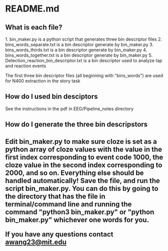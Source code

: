 <h1>README.md</h1>
  
  <h2>What is each file?</h2>
  1. bin_maker.py is a python script that generates three bin descriptor files
  2. bins_words_separate.txt is a bin descriptor generate by bin_maker.py
  3. bins_words_thirds.txt is a bin descriptor generate by bin_maker.py
  4. bins_words_together.txt is a bin descriptor generate by bin_maker.py
  5. Detection_reaction_bin_descriptor.txt is a bin descriptor used to analyze tap and reaction events
  
  The first three bin descriptor files (all beginning with "bins_words") are used for N400 extraction in the story task
  
  <h2>How do I used bin desciptors</h2>
  See the instructions in the pdf in EEG/Pipeline_notes directory
  
  <h2>How do I generate the three bin descripstors<h2>
  Edit bin_maker.py to make sure cloze is set as a python array of cloze values with the value in the first index corresponding to event code 1000, the cloze value in the second index corresponding to 2000, and so on. Everything else should be handled automatically! Save the file, and run the script bin_maker.py. You can do this by going to the directory that has the file in terminal/command line and running the command "python3 bin_maker.py" or "python bin_maker.py" whichever one words for you.
  
  If you have any questions contact awang23@mit.edu
  
  

